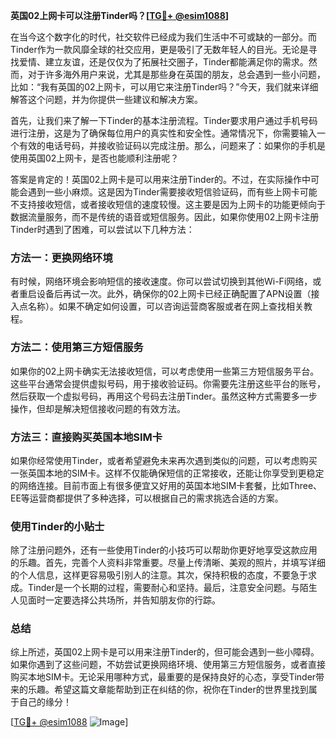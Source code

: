 **英国02上网卡可以注册Tinder吗？[[TG💪+ @esim1088](https://t.me/s/esim1088)]**

在当今这个数字化的时代，社交软件已经成为我们生活中不可或缺的一部分。而Tinder作为一款风靡全球的社交应用，更是吸引了无数年轻人的目光。无论是寻找爱情、建立友谊，还是仅仅为了拓展社交圈子，Tinder都能满足你的需求。然而，对于许多海外用户来说，尤其是那些身在英国的朋友，总会遇到一些小问题，比如：“我有英国的02上网卡，可以用它来注册Tinder吗？”今天，我们就来详细解答这个问题，并为你提供一些建议和解决方案。

首先，让我们来了解一下Tinder的基本注册流程。Tinder要求用户通过手机号码进行注册，这是为了确保每位用户的真实性和安全性。通常情况下，你需要输入一个有效的电话号码，并接收验证码以完成注册。那么，问题来了：如果你的手机是使用英国02上网卡，是否也能顺利注册呢？

答案是肯定的！英国02上网卡是可以用来注册Tinder的。不过，在实际操作中可能会遇到一些小麻烦。这是因为Tinder需要接收短信验证码，而有些上网卡可能不支持接收短信，或者接收短信的速度较慢。这主要是因为上网卡的功能更倾向于数据流量服务，而不是传统的语音或短信服务。因此，如果你使用02上网卡注册Tinder时遇到了困难，可以尝试以下几种方法：

### 方法一：更换网络环境

有时候，网络环境会影响短信的接收速度。你可以尝试切换到其他Wi-Fi网络，或者重启设备后再试一次。此外，确保你的02上网卡已经正确配置了APN设置（接入点名称）。如果不确定如何设置，可以咨询运营商客服或者在网上查找相关教程。

### 方法二：使用第三方短信服务

如果你的02上网卡确实无法接收短信，可以考虑使用一些第三方短信服务平台。这些平台通常会提供虚拟号码，用于接收验证码。你需要先注册这些平台的账号，然后获取一个虚拟号码，再用这个号码去注册Tinder。虽然这种方式需要多一步操作，但却是解决短信接收问题的有效方法。

### 方法三：直接购买英国本地SIM卡

如果你经常使用Tinder，或者希望避免未来再次遇到类似的问题，可以考虑购买一张英国本地的SIM卡。这样不仅能确保短信的正常接收，还能让你享受到更稳定的网络连接。目前市面上有很多便宜又好用的英国本地SIM卡套餐，比如Three、EE等运营商都提供了多种选择，可以根据自己的需求挑选合适的方案。

### 使用Tinder的小贴士

除了注册问题外，还有一些使用Tinder的小技巧可以帮助你更好地享受这款应用的乐趣。首先，完善个人资料非常重要。尽量上传清晰、美观的照片，并填写详细的个人信息，这样更容易吸引别人的注意。其次，保持积极的态度，不要急于求成。Tinder是一个长期的过程，需要耐心和坚持。最后，注意安全问题。与陌生人见面时一定要选择公共场所，并告知朋友你的行踪。

### 总结

综上所述，英国02上网卡是可以用来注册Tinder的，但可能会遇到一些小障碍。如果你遇到了这些问题，不妨尝试更换网络环境、使用第三方短信服务，或者直接购买本地SIM卡。无论采用哪种方式，最重要的是保持良好的心态，享受Tinder带来的乐趣。希望这篇文章能帮助到正在纠结的你，祝你在Tinder的世界里找到属于自己的缘分！

[[TG💪+ @esim1088](https://t.me/s/esim1088) ![Image](https://i.postimg.cc/4NQfJmqS/Snipaste-2025-05-13-00-14-12.png)]